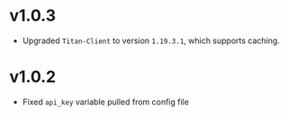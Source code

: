 # v1.0.3  
  
- Upgraded `Titan-Client` to version `1.19.3.1`, which supports caching.  

# v1.0.2

- Fixed `api_key` variable pulled from config file